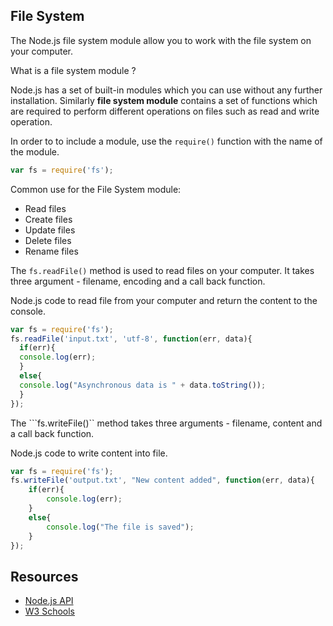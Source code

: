 ## File System

The Node.js file system module allow you to work with the file system on your computer.

What is a file system module ?

Node.js has a set of built-in modules which you can use without any further installation. Similarly **file system module** contains a set of functions which are required to perform different operations on files such as read and write operation.

In order to to include a module, use the ```require()``` function with the name of the module.

```javascript
var fs = require('fs');
```

Common use for the File System module:

* Read files
* Create files
* Update files
* Delete files
* Rename files

The ```fs.readFile()``` method is used to read files on your computer. It takes three argument - filename, encoding and a call back function.

Node.js code to read file from your computer and return the content to the console.

```javascript
var fs = require('fs');
fs.readFile('input.txt', 'utf-8', function(err, data){
  if(err){
  console.log(err);
  }
  else{
  console.log("Asynchronous data is " + data.toString());
  }
});
```

The ```fs.writeFile()`` method takes three arguments - filename, content and a call back function.

Node.js code to write content into file. 

```javascript
var fs = require('fs');
fs.writeFile('output.txt', "New content added", function(err, data){
	if(err){
		console.log(err);
	}
	else{
		console.log("The file is saved");
	}
});
```

## Resources

* [Node.js API](https://nodejs.org/api/fs.html#fs_file_system)
* [W3 Schools](https://www.w3schools.com/nodejs/nodejs_filesystem.asp)
 
